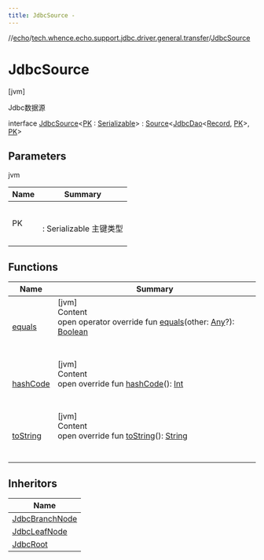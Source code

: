 ```yaml
---
title: JdbcSource -
---
```

//[echo](../../index.md)/[tech.whence.echo.support.jdbc.driver.general.transfer](../index.md)/[JdbcSource](index.md)



# JdbcSource  
 [jvm] 

Jdbc数据源

interface [JdbcSource](index.md)<[PK](index.md) : [Serializable](https://docs.oracle.com/javase/8/docs/api/java/io/Serializable.html)> : [Source](../../tech.whence.echo.dal.transfer.source/-source/index.md)<[JdbcDao](../../tech.whence.echo.support.jdbc.driver.general/-jdbc-dao/index.md)<[Record](../../tech.whence.echo.dal.entity/-record/index.md), [PK](index.md)>, [PK](index.md)>    


## Parameters  
  
jvm  
  
|  Name|  Summary| 
|---|---|
| PK| <br><br>: Serializable 主键类型<br><br>
  


## Functions  
  
|  Name|  Summary| 
|---|---|
| [equals](../../tech.whence.echo.webclient.response.exception/-response-unrecognized-exception/index.md#kotlin/Any/equals/#kotlin.Any?/PointingToDeclaration/)| [jvm]  <br>Content  <br>open operator override fun [equals](../../tech.whence.echo.webclient.response.exception/-response-unrecognized-exception/index.md#kotlin/Any/equals/#kotlin.Any?/PointingToDeclaration/)(other: [Any](https://kotlinlang.org/api/latest/jvm/stdlib/kotlin/-any/index.html)?): [Boolean](https://kotlinlang.org/api/latest/jvm/stdlib/kotlin/-boolean/index.html)  <br><br><br>
| [hashCode](../../tech.whence.echo.webclient.response.exception/-response-unrecognized-exception/index.md#kotlin/Any/hashCode/#/PointingToDeclaration/)| [jvm]  <br>Content  <br>open override fun [hashCode](../../tech.whence.echo.webclient.response.exception/-response-unrecognized-exception/index.md#kotlin/Any/hashCode/#/PointingToDeclaration/)(): [Int](https://kotlinlang.org/api/latest/jvm/stdlib/kotlin/-int/index.html)  <br><br><br>
| [toString](../../tech.whence.echo.webclient.response.exception/-response-unrecognized-exception/index.md#kotlin/Any/toString/#/PointingToDeclaration/)| [jvm]  <br>Content  <br>open override fun [toString](../../tech.whence.echo.webclient.response.exception/-response-unrecognized-exception/index.md#kotlin/Any/toString/#/PointingToDeclaration/)(): [String](https://kotlinlang.org/api/latest/jvm/stdlib/kotlin/-string/index.html)  <br><br><br>


## Inheritors  
  
|  Name| 
|---|
| [JdbcBranchNode](../-jdbc-branch-node/index.md)
| [JdbcLeafNode](../-jdbc-leaf-node/index.md)
| [JdbcRoot](../-jdbc-root/index.md)

